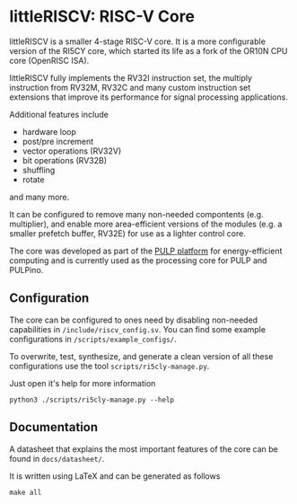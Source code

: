 # littleRISCV: RISC-V Core

littleRISCV is a smaller 4-stage RISC-V core. It is a more configurable version of the RI5CY core, which started its life as a
fork of the OR10N CPU core (OpenRISC ISA).

littleRISCV fully implements the RV32I instruction set, the multiply instruction from RV32M, RV32C and many custom instruction set extensions that improve its performance for signal processing applications.

Additional features include

* hardware loop
* post/pre increment
* vector operations (RV32V)
* bit operations (RV32B)
* shuffling
* rotate

and many more.

It can be configured to remove many non-needed compontents (e.g. multiplier), and enable more area-efficient versions of the modules (e.g. a smaller prefetch buffer, RV32E) for use as a lighter control core.

The core was developed as part of the [PULP platform](http://pulp.ethz.ch/) for
energy-efficient computing and is currently used as the processing core for
PULP and PULPino.

## Configuration

The core can be configured to ones need by disabling non-needed capabilities in `/include/riscv_config.sv`. You can find some example configurations in `/scripts/example_configs/`.

To overwrite, test, synthesize, and generate a clean version of all these configurations use the tool `scripts/ri5cly-manage.py`.

Just open it's help for more information

    python3 ./scripts/ri5cly-manage.py --help

## Documentation

A datasheet that explains the most important features of the core can be found
in `docs/datasheet/`.

It is written using LaTeX and can be generated as follows

    make all

